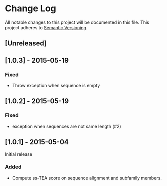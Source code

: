# Change Log
All notable changes to this project will be documented in this file.
This project adheres to [Semantic Versioning](http://semver.org/).

## [Unreleased]

## [1.0.3] - 2015-05-19

### Fixed

* Throw exception when sequence is empty

## [1.0.2] - 2015-05-19

### Fixed

* exception when sequences are not same length (#2)

## [1.0.1] - 2015-05-04

Initial release

### Added

* Compute ss-TEA score on sequence alignment and subfamily members.

